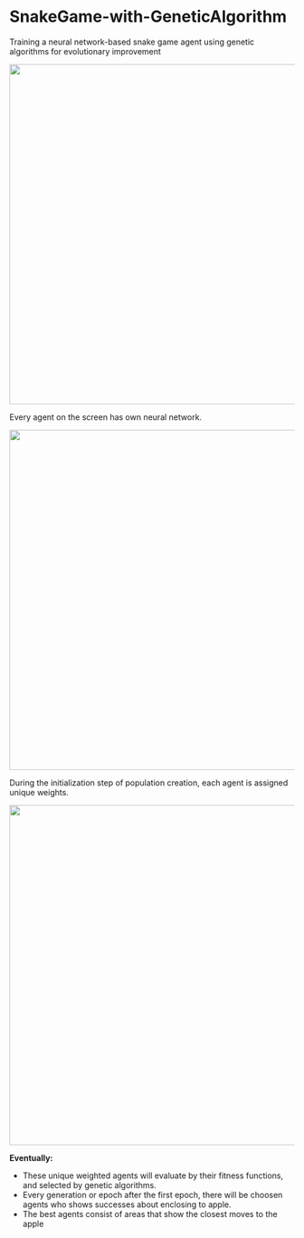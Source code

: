 # SnakeGame-with-GeneticAlgorithm
Training a neural network-based snake game agent using genetic algorithms for evolutionary improvement

<img src="https://github.com/RsGoksel/SnakeGame-with-GeneticAlgorithm/assets/80707238/5f7c815a-2386-41e4-81da-b996983a5307" width="600">

Every agent on the screen has own neural network.

<img src="https://github.com/RsGoksel/SnakeGame-with-GeneticAlgorithm/assets/80707238/2f529d54-beb0-47ac-88b0-cd7c35c8077b" width="600">



               
During the initialization step of population creation, each agent is assigned unique weights.
                



<img src="https://github.com/RsGoksel/SnakeGame-with-GeneticAlgorithm/assets/80707238/4ae1905f-d6d7-461b-9fb0-b9a45e5aeec6" width="600">

**Eventually:**
* These unique weighted agents will evaluate by their fitness functions, and selected by genetic algorithms. 
* Every generation or epoch after the first epoch, there will be choosen agents who shows successes about enclosing to apple.
* The best agents consist of areas that show the closest moves to the apple
